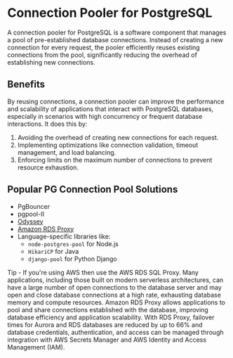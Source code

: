 # Connection Pooler for PostgreSQL

A connection pooler for PostgreSQL is a software component that manages a pool of pre-established database connections. Instead of creating a new connection for every request, the pooler efficiently reuses existing connections from the pool, significantly reducing the overhead of establishing new connections.

## Benefits

By reusing connections, a connection pooler can improve the performance and scalability of applications that interact with PostgreSQL databases, especially in scenarios with high concurrency or frequent database interactions. It does this by:

1. Avoiding the overhead of creating new connections for each request.
2. Implementing optimizations like connection validation, timeout management, and load balancing.
3. Enforcing limits on the maximum number of connections to prevent resource exhaustion.

## Popular PG Connection Pool Solutions

- PgBouncer
- pgpool-II
- [Odyssey](https://github.com/yandex/odyssey)
- [Amazon RDS Proxy](https://aws.amazon.com/rds/proxy/) 
- Language-specific libraries like:
   - `node-postgres-pool` for Node.js
   - `HikariCP` for Java
   - `django-pool` for Python Django

Tip - If you're using AWS then use the AWS RDS SQL Proxy. 
Many applications, including those built on modern serverless architectures, can have a large number of open connections to the database server and may open and close database connections at a high rate, 
exhausting database memory and compute resources. 
Amazon RDS Proxy allows applications to pool and share connections established with the database, improving database efficiency and application scalability. With RDS Proxy, 
failover times for Aurora and RDS databases are reduced by up to 66% and database credentials, authentication, and access can be managed through integration with AWS Secrets Manager and AWS Identity and Access Management (IAM).
